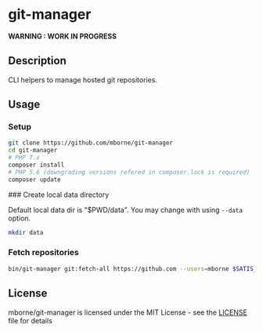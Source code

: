 # git-manager

**WARNING : WORK IN PROGRESS**

## Description

CLI helpers to manage hosted git repositories. 

## Usage

### Setup

```bash
git clone https://github.com/mborne/git-manager
cd git-manager
# PHP 7.x
composer install
# PHP 5.6 (downgrading versions refered in composer.lock is required)
composer update
```

### Create local data directory

Default local data dir is "$PWD/data". You may change with using `--data` option.

```bash
mkdir data
```

### Fetch repositories

```bash
bin/git-manager git:fetch-all https://github.com --users=mborne $SATIS_GITHUB_TOKEN
```

## License

mborne/git-manager is licensed under the MIT License - see the [LICENSE](LICENSE) file for details
